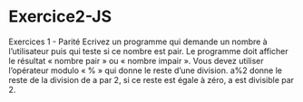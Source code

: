 # Exercice2-JS
Exercices
1 - Parité
Ecrivez un programme qui demande un nombre à l’utilisateur puis qui teste si ce nombre est pair. Le 
programme doit afficher le résultat « nombre pair » ou « nombre impair ». Vous devez utiliser 
l’opérateur modulo « % » qui donne le reste d’une division. a%2 donne le reste de la division de a par 
2, si ce reste est égale à zéro, a est divisible par 2.
